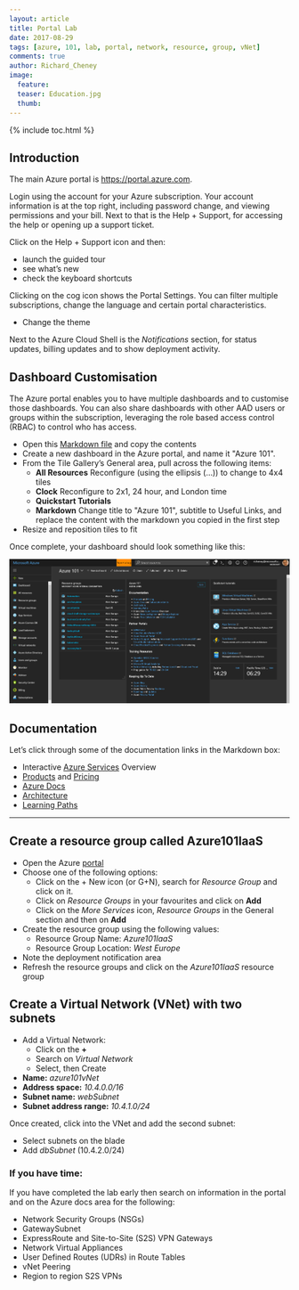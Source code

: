 ```yaml
---
layout: article
title: Portal Lab
date: 2017-08-29
tags: [azure, 101, lab, portal, network, resource, group, vNet]
comments: true
author: Richard_Cheney
image:
  feature: 
  teaser: Education.jpg
  thumb: 
---
```

{% include toc.html %}

## Introduction

The main Azure portal is <https://portal.azure.com>.

Login using the account for your Azure subscription. Your account
information is at the top right, including password change, and viewing
permissions and your bill.  Next to that is the Help + Support, for accessing the help or opening up
a support ticket. 

Click on the Help + Support icon and then:
- launch the guided tour
- see what’s new
- check the keyboard shortcuts

Clicking on the cog icon shows the Portal Settings. You can filter
multiple subscriptions, change the language and certain portal
characteristics.
- Change the theme

Next to the Azure Cloud Shell is the _Notifications_ section, for status
updates, billing updates and to show deployment activity.

## Dashboard Customisation

The Azure portal enables you to have multiple dashboards and to
customise those dashboards. You can also share dashboards with other AAD
users or groups within the subscription, leveraging the role based
access control (RBAC) to control who has access.

- Open this <a href="/labs/portal/markdown.txt" target="_new">Markdown file</a>
 and copy the contents
- Create a new dashboard in the Azure portal, and name it "Azure 101".
- From the Tile Gallery’s General area, pull across the following items:
  - **All Resources** Reconfigure (using the ellipsis (…)) to change to 4x4 tiles
  - **Clock** Reconfigure to 2x1, 24 hour, and London time
  - **Quickstart Tutorials**
  - **Markdown** Change title to "Azure 101", subtitle to Useful Links, and replace the content with the markdown you copied in the first step
- Resize and reposition tiles to fit

Once complete, your dashboard should look something like this:

![](/labs/portal/images/portalDashboard.png)

## Documentation

Let’s click through some of the documentation links in the Markdown box:

-   Interactive [Azure
    Services](http://azureplatform.azurewebsites.net/en-us/) Overview
-   [Products](https://azure.microsoft.com/en-us/services) and [Pricing](https://azure.microsoft.com/en-us/pricing)
-   [Azure Docs](https://docs.microsoft.com/en-us/azure)
-   [Architecture](https://docs.microsoft.com/en-us/azure/index#pivot=architecture)
-   [Learning
    Paths](https://azure.microsoft.com/en-us/documentation/learning-paths)


------------------------------------------------------------------

## Create a resource group called Azure101IaaS

-   Open the Azure [portal](http://portal.azure.com)
-   Choose one of the following options:
    -   Click on the + New icon (or G+N), search for _Resource Group_ and click on it.
    -   Click on _Resource Groups_ in your favourites and click on **Add**
    -   Click on the _More Services_ icon, _Resource Groups_ in the General section and then on **Add**
-   Create the resource group using the following values:
    -   Resource Group Name: _Azure101IaaS_
    -   Resource Group Location: _West Europe_
-   Note the deployment notification area
-   Refresh the resource groups and click on the _Azure101IaaS_ resource group

## Create a Virtual Network (VNet) with two subnets

-   Add a Virtual Network:
    -   Click on the **+**
    -   Search on _Virtual Network_
    -   Select, then Create
-   **Name:** _azure101vNet_
-   **Address space:** _10.4.0.0/16_
-   **Subnet name:** _webSubnet_
-   **Subnet address range:** _10.4.1.0/24_

Once created, click into the VNet and add the second subnet:
-   Select subnets on the blade
-   Add _dbSubnet_ (10.4.2.0/24)

### If you have time:
If you have completed the lab early then search on information in the portal and on the Azure docs area for the following:
-   Network Security Groups (NSGs)
-   GatewaySubnet
-   ExpressRoute and Site-to-Site (S2S) VPN Gateways
-   Network Virtual Appliances
-   User Defined Routes (UDRs) in Route Tables
-   vNet Peering
-   Region to region S2S VPNs